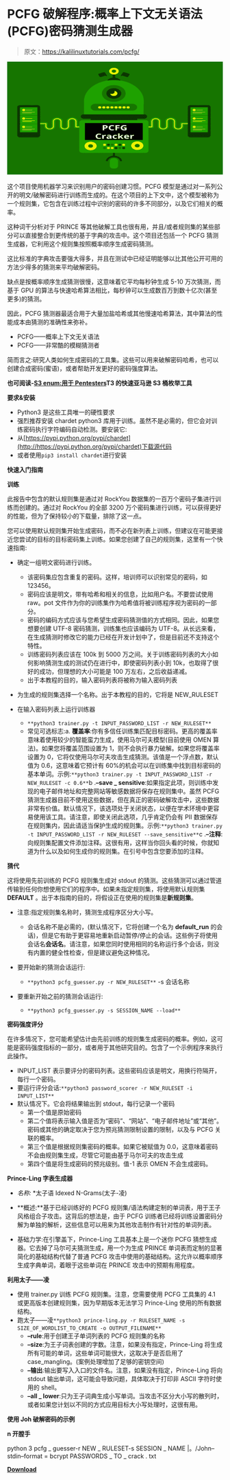 # PCFG 破解程序:概率上下文无关语法(PCFG)密码猜测生成器

> 原文：<https://kalilinuxtutorials.com/pcfg/>

[![PCFG Cracker : Probabilistic Context Free Grammar (PCFG) Password Guess Generator](img/369675593fb345e8ee3dc725e15f5b1b.png "PCFG Cracker : Probabilistic Context Free Grammar (PCFG) Password Guess Generator")](https://1.bp.blogspot.com/-aUh2DTPaGfk/XjxGrzokaRI/AAAAAAAAEvg/x6QvbOGdDCsJ2ClE6AsjRbsi-nC7aASJQCLcBGAsYHQ/s1600/Cracking%2BAlgorithm%25281%2529.png)

这个项目使用机器学习来识别用户的密码创建习惯。PCFG 模型是通过对一系列公开的明文/破解密码进行训练而生成的。在这个项目的上下文中，这个模型被称为一个规则集，它包含在训练过程中识别的密码的许多不同部分，以及它们相关的概率。

这种词干分析对于 PRINCE 等其他破解工具也很有用，并且/或者规则集的某些部分可以直接整合到更传统的基于字典的攻击中。这个项目还包括一个 PCFG 猜测生成器，它利用这个规则集按照概率顺序生成密码猜测。

这比标准的字典攻击要强大得多，并且在测试中已经证明能够以比其他公开可用的方法少得多的猜测来平均破解密码。

缺点是按概率顺序生成猜测很慢，这意味着它平均每秒钟生成 5-10 万次猜测，而基于 GPU 的算法与快速哈希算法相比，每秒钟可以生成数百万到数十亿次(甚至更多)的猜测。

因此，PCFG 猜测器最适合用于大量加盐哈希或其他慢速哈希算法，其中算法的性能成本由猜测的准确性来弥补。

*   PCFG——概率上下文无关语法
*   PCFG——非常酷的模糊猜测者

简而言之:研究人类如何生成密码的工具集。这些可以用来破解密码哈希，也可以创建合成密码(蜜语)，或者帮助开发更好的密码强度算法。

**也可阅读-[S3 enum:用于 Pentesters](https://kalilinuxtutorials.com/s3enum/)T3 的快速亚马逊 S3 桶枚举工具**

**要求&安装**

*   Python3 是这些工具唯一的硬性要求
*   强烈推荐安装 chardet python3 库用于训练。虽然不是必需的，但它会对训练密码执行字符编码自动检测。要安装它:
*   从[https://pypi.python.org/pypi/chardet](http://https://pypi.python.org/pypi/chardet)下载源代码
*   或者使用`pip3 install chardet`进行安装

**快速入门指南**

**训练**

此报告中包含的默认规则集是通过对 RockYou 数据集的一百万个密码子集进行训练而创建的。通过对 RockYou 的全部 3200 万个密码集进行训练，可以获得更好的性能，但为了保持较小的下载量，排除了这一点。

您可以使用默认规则集开始生成密码，而不必在新列表上训练，但建议在可能更接近您尝试的目标的目标密码集上训练。如果您创建了自己的规则集，这里有一个快速指南:

*   确定一组明文密码进行训练。
    *   该密码集应包含重复的密码。这样，培训师可以识别常见的密码，如 123456。
    *   密码应该是明文，带有哈希和相关的信息，比如用户名。不要尝试使用 raw。pot 文件作为你的训练集作为哈希值将被训练程序视为密码的一部分。
    *   密码的编码方式应该与您希望生成密码猜测值的方式相同。因此，如果您想要创建 UTF-8 密码猜测，训练集也应该编码为 UTF-8。从长远来看，在生成猜测时修改它的能力已经在开发计划中了，但是目前还不支持这个特性。
    *   训练密码列表应该在 100k 到 5000 万之间。关于训练密码列表的大小如何影响猜测生成的测试仍在进行中，即使密码列表小到 10k，也取得了很好的成功，但理想的大小可能是 100 万左右，之后收益递减。
    *   出于本教程的目的，输入密码列表将被称为输入密码列表

*   为生成的规则集选择一个名称。出于本教程的目的，它将是 NEW_RULESET
*   在输入密码列表上运行训练器
    *   `**python3 trainer.py -t INPUT_PASSWORD_LIST -r NEW_RULESET**`
    *   常见可选标志:a. **覆盖率**:你有多信任训练集匹配目标密码。更高的覆盖率意味着使用较少的智能蛮力生成，使用马尔可夫模型(目前使用 OMEN 算法)。如果您将覆盖范围设置为 1，则不会执行暴力破解。如果您将覆盖率设置为 0，它将仅使用马尔可夫攻击生成猜测。该值是一个浮点数，默认值为 0.6，这意味着它预计有 60%的机会可以在训练集中找到目标密码的基本单词。示例:`**python3 trainer.py -t INPUT_PASSWORD_LIST -r NEW_RULESET -c 0.6**`b .**–save _ sensitive**:如果指定此项，则训练中发现的电子邮件地址和完整网站等敏感数据将保存在规则集中。虽然 PCFG 猜测生成器目前不使用这些数据，但在真正的密码破解攻击中，这些数据非常有价值。默认情况下，该选项处于关闭状态，以便在学术环境中更容易使用该工具。请注意，即使关闭此选项，几乎肯定仍会有 PII 数据保存在规则集内，因此请适当保护生成的规则集。示例:`**python3 trainer.py -t INPUT_PASSWORD_LIST -r NEW_RULESET --save_sensitive**`c .**–注释**:向规则集配置文件添加注释。这很有用，这样当你回头看的时候，你就知道为什么以及如何生成你的规则集。在引号中包含您要添加的注释。

**猜代**

这将使用先前训练的 PCFG 规则集生成对 stdout 的猜测。这些猜测可以通过管道传输到任何你想使用它们的程序中。如果未指定规则集，将使用默认规则集 **DEFAULT** 。出于本指南的目的，将假设正在使用的规则集是**新规则集**。

*   注意:指定规则集名称时，猜测生成程序区分大小写。
    *   会话名称不是必需的，(默认情况下，它将创建一个名为 **default_run** 的会话)，但是它有助于更容易地重新启动暂停/停止的会话。这些例子将使用会话名**会话名**。请注意，如果您同时使用相同的名称运行多个会话，则没有内置的健全性检查，但是建议避免这种情况。

*   要开始新的猜测会话运行:
    *   `**python3 pcfg_guesser.py -r NEW_RULESET**` -s 会话名称
*   要重新开始之前的猜测会话运行:
    *   `**python3 pcfg_guesser.py -s SESSION_NAME --load**`

**密码强度评分**

在许多情况下，您可能希望估计由先前训练的规则集生成密码的概率。例如，这可能是密码强度指标的一部分，或者用于其他研究目的。包含了一个示例程序来执行此操作。

*   INPUT_LIST 表示要评分的密码列表。这些密码应该是明文，用换行符隔开，每行一个密码。
*   要运行评分会话:`**python3 password_scorer -r NEW_RULESET -i INPUT_LIST**`
*   默认情况下。它会将结果输出到 stdout，每行记录一个密码
    *   第一个值是原始密码
    *   第二个值将表示输入值是否为“密码”、“网站”、“电子邮件地址”或“其他”。密码或其他的确定取决于您为预兆猜测限制设置的限制，以及与 PCFG 关联的概率。
    *   第三个值是根据规则集密码的概率。如果它被赋值为 0.0，这意味着密码不会由规则集生成，尽管它可能由基于马尔可夫的攻击生成
    *   第四个值是将生成密码的预兆级别。值-1 表示 OMEN 不会生成密码。

**Prince-Ling 字表生成器**

* *名称:* *太子语 Idexed N-Grams(太子-凌)

*   **概述:**基于已经训练好的 PCFG 规则集/语法构建定制的单词表，用于王子风格组合子攻击。这背后的想法是，由于 PCFG 训练者已经将训练设置密码分解为单独的解析，这些信息可以用来为其他攻击制作有针对性的单词列表。
*   基础力学:在引擎盖下，Prince-Ling 工具基本上是一个迷你 PCFG 猜想生成器。它去掉了马尔可夫猜测生成，用一个为生成 PRINCE 单词表而定制的显著简化的基础结构代替了普通 PCFG 攻击中使用的基础结构。这允许以概率顺序生成字典单词，着眼于这些单词在 PRINCE 攻击中的预期有用程度。

**利用太子——凌**

*   使用 trainer.py 训练 PCFG 规则集。注意，您需要使用 PCFG 工具集的 4.1 或更高版本创建规则集，因为早期版本无法学习 Prince-Ling 使用的所有数据结构。
*   跑太子——凌`**python3 prince-ling.py -r RULESET_NAME -s SIZE_OF_WORDLIST_TO_CREATE -o OUTPUT_FILENAME**`
    *   **–rule**:用于创建王子单词列表的 PCFG 规则集的名称
    *   **–size**:为王子词表创建的字数。注意，如果没有指定，Prince-Ling 将生成所有可能的单词，这些单词可能很大，这取决于是否启用了 case_mangling。(案例处理增加了足够的密钥空间)
    *   **–输出**:输出要写入入口的文件名。注意，如果没有指定，Prince-Ling 将向 stdout 输出单词，这可能会导致问题，具体取决于打印非 ASCII 字符时使用的 shell。
    *   **–all _ lower**:只为王子词典生成小写单词。当攻击不区分大小写的散列时，或者如果您计划以不同的方式应用目标大小写处理时，这很有用。

**使用 Joh 破解密码的示例**

**n 开膛手**

python 3 pcfg _ guesser-r NEW _ RULESET-s SESSION _ NAME |。/John–stdin–format = bcrypt PASSWORDS _ TO _ crack . txt

[**Download**](https://github.com/lakiw/pcfg_cracker)